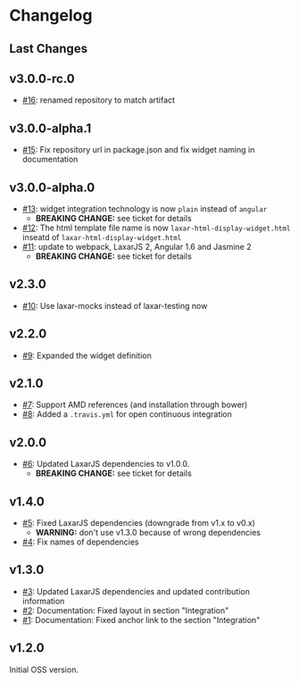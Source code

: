 # Changelog

## Last Changes


## v3.0.0-rc.0

- [#16](https://github.com/LaxarJS/laxar-html-display-widget/issues/16): renamed repository to match artifact


## v3.0.0-alpha.1

- [#15](https://github.com/LaxarJS/laxar-html-display-widget/issues/15): Fix repository url in package.json and fix widget naming in documentation


## v3.0.0-alpha.0

- [#13](https://github.com/LaxarJS/laxar-html-display-widget/issues/13): widget integration technology is now `plain` instead of `angular`
   + **BREAKING CHANGE:** see ticket for details
- [#12](https://github.com/LaxarJS/laxar-html-display-widget/issues/12): The html template file name is now `laxar-html-display-widget.html` inseatd of `laxar-html-display-widget.html`
- [#11](https://github.com/LaxarJS/laxar-html-display-widget/issues/11): update to webpack, LaxarJS 2, Angular 1.6 and Jasmine 2
    + **BREAKING CHANGE:** see ticket for details


## v2.3.0

- [#10](https://github.com/LaxarJS/laxar-html-display-widget/issues/10): Use laxar-mocks instead of laxar-testing now


## v2.2.0

- [#9](https://github.com/LaxarJS/laxar-html-display-widget/issues/9): Expanded the widget definition


## v2.1.0

- [#7](https://github.com/LaxarJS/laxar-html-display-widget/issues/7): Support AMD references (and installation through bower)
- [#8](https://github.com/LaxarJS/laxar-html-display-widget/issues/8): Added a `.travis.yml` for open continuous integration


## v2.0.0

- [#6](https://github.com/LaxarJS/laxar-html-display-widget/issues/6): Updated LaxarJS dependencies to v1.0.0.
  + **BREAKING CHANGE:** see ticket for details


## v1.4.0

- [#5](https://github.com/LaxarJS/laxar-html-display-widget/issues/5): Fixed LaxarJS dependencies (downgrade from v1.x to v0.x)
    + **WARNING:** don't use v1.3.0 because of wrong dependencies
- [#4](https://github.com/LaxarJS/laxar-html-display-widget/issues/4): Fix names of dependencies


## v1.3.0

- [#3](https://github.com/LaxarJS/laxar-html-display-widget/issues/3): Updated LaxarJS dependencies and updated contribution information
- [#2](https://github.com/LaxarJS/laxar-html-display-widget/issues/2): Documentation: Fixed layout in section "Integration"
- [#1](https://github.com/LaxarJS/laxar-html-display-widget/issues/1): Documentation: Fixed anchor link to the section "Integration"


## v1.2.0

Initial OSS version.
